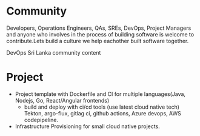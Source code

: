 # Community

Developers, Operations Engineers, QAs, SREs, DevOps, Project Managers and anyone who involves in the process of building software is welcome to contribute.Lets build a culture we help eachother built software together.


DevOps Sri Lanka community content

# Project

- Project template with Dockerfile and CI for multiple languages(Java, Nodejs, Go, React/Angular frontends)
  - build and deploy with ci/cd tools (use latest cloud native tech)
    Tekton, argo-flux, gitlag ci, github actions, Azure devops, AWS codepipeline.
- Infrastructure Provisioning for small cloud native projects.

